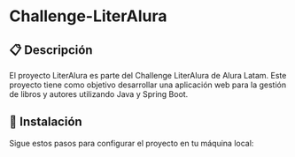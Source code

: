 <h1>Challenge-LiterAlura</h1>
<h2>📋 Descripción</h2>
El proyecto LiterAlura es parte del Challenge LiterAlura de Alura Latam. Este proyecto tiene como objetivo desarrollar una aplicación web para la gestión de libros y autores utilizando Java y Spring Boot.

<h2>🚀 Instalación</h2>
Sigue estos pasos para configurar el proyecto en tu máquina local:
